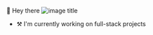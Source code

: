 👋 Hey there
![image title](https://rushter.com/counter.svg)
  - ⚒️ I'm currently working on full-stack projects

